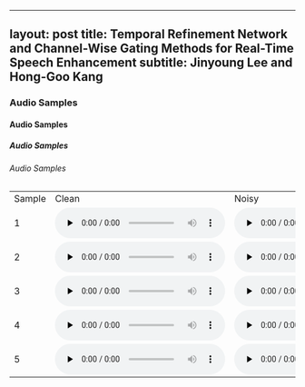 <!-- ---
layout: home
title: Temporal Refinement Network and Channel-Wise Gating Methods for Real-Time Speech Enhancement
subtitle: Jinyoung Lee and Hong-Goo Kang
--- -->
---
layout: post
title: Temporal Refinement Network and Channel-Wise Gating Methods for Real-Time Speech Enhancement
subtitle: Jinyoung Lee and Hong-Goo Kang
---

<h3>Audio Samples</h3>
<h4>Audio Samples</h4>
<h5>Audio Samples</h5>
<h6>Audio Samples</h6>

<table style="margin-left: auto; margin-right: auto;">
    <tr>
        <td>
            Sample
        </td>
        <td class="text">
            Clean
        </td>
        <td class="text">
            Noisy
        </td>
        <td class="text">
            DEMUCS
        </td>
        <td class="text">
            Proposed
        </td>
    </tr>
    <tr>
        <td class="first-col">1</td>
        <td><audio controls="" preload="none"><source src="./assets/samples/clean/p232_007.wav"></audio></td>
        <td><audio controls="" preload="none"><source src="./assets/samples/noisy/p232_007.wav"></audio></td>
        <td><audio controls="" preload="none"><source src="./assets/samples/DEMUCS/p232_007_enhanced.wav"></audio></td>
        <td><audio controls="" preload="none"><source src="./assets/samples/proposed/p232_007_0.wav"></audio></td>
    </tr>
    <tr>
        <td class="first-col">2</td>
        <td><audio controls="" preload="none"><source src="./assets/samples/clean/p232_013.wav"></audio></td>
        <td><audio controls="" preload="none"><source src="./assets/samples/noisy/p232_013.wav"></audio></td>
        <td><audio controls="" preload="none"><source src="./assets/samples/DEMUCS/p232_013_enhanced.wav"></audio></td>
        <td><audio controls="" preload="none"><source src="./assets/samples/proposed/p232_013_0.wav"></audio></td>
    </tr>
    <tr>
        <td class="first-col">3</td>
        <td><audio controls="" preload="none"><source src="./assets/samples/clean/p232_053.wav"></audio></td>
        <td><audio controls="" preload="none"><source src="./assets/samples/noisy/p232_053.wav"></audio></td>
        <td><audio controls="" preload="none"><source src="./assets/samples/DEMUCS/p232_053_enhanced.wav"></audio></td>
        <td><audio controls="" preload="none"><source src="./assets/samples/proposed/p232_053_0.wav"></audio></td>
    </tr>
    <tr>
        <td class="first-col">4</td>
        <td><audio controls="" preload="none"><source src="./assets/samples/clean/p232_065.wav"></audio></td>
        <td><audio controls="" preload="none"><source src="./assets/samples/noisy/p232_065.wav"></audio></td>
        <td><audio controls="" preload="none"><source src="./assets/samples/DEMUCS/p232_065_enhanced.wav"></audio></td>
        <td><audio controls="" preload="none"><source src="./assets/samples/proposed/p232_065_0.wav"></audio></td>
    </tr>
    <tr>
        <td class="first-col">5</td>
        <td><audio controls="" preload="none"><source src="./assets/samples/clean/p232_121.wav"></audio></td>
        <td><audio controls="" preload="none"><source src="./assets/samples/noisy/p232_121.wav"></audio></td>
        <td><audio controls="" preload="none"><source src="./assets/samples/DEMUCS/p232_121_enhanced.wav"></audio></td>
        <td><audio controls="" preload="none"><source src="./assets/samples/proposed/p232_121_0.wav"></audio></td>
    </tr>
</table>
